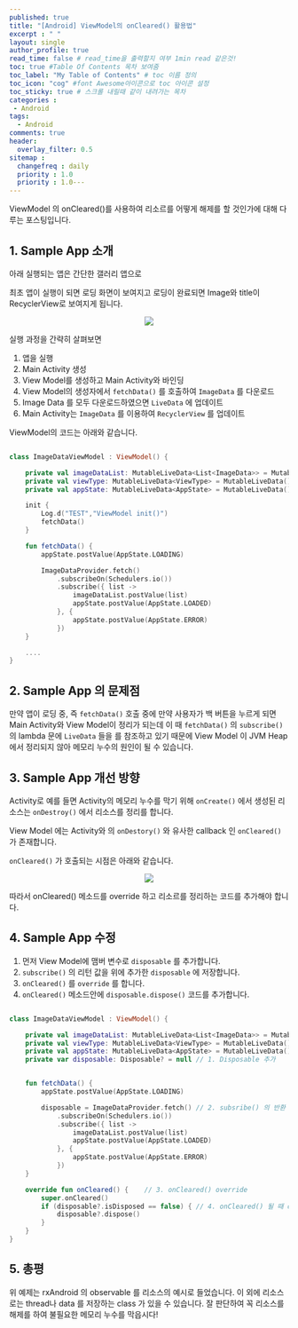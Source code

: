 ```yaml
---
published: true
title: "[Android] ViewModel의 onCleared() 활용법"	
excerpt : " "	
layout: single	
author_profile: true	
read_time: false # read_time을 출력할지 여부 1min read 같은것!	
toc: true #Table Of Contents 목차 보여줌	
toc_label: "My Table of Contents" # toc 이름 정의	
toc_icon: "cog" #font Awesome아이콘으로 toc 아이콘 설정	
toc_sticky: true # 스크롤 내릴때 같이 내려가는 목차	
categories :	
 - Android	
tags: 	
  - Android	
comments: true	
header:	
  overlay_filter: 0.5	
sitemap :	
  changefreq : daily	
  priority : 1.0	
  priority : 1.0---
---
```


ViewModel 의 onCleared()를 사용하여 리소르를 어떻게 해제를 할 것인가에 대해 다루는 포스팅입니다.

## 1. Sample App 소개

아래 실행되는 앱은 간단한 갤러리 앱으로

최초 앱이 실행이 되면 로딩 화면이 보여지고 로딩이 완료되면 Image와 title이 RecyclerView로 보여지게 됩니다.

<div align="center">
<img src="https://user-images.githubusercontent.com/35194820/104088168-31e4e580-52a8-11eb-8333-f7aedd046fb2.gif" >
</div>

실행 과정을 간략히 살펴보면

1. 앱을 실행
2. Main Activity 생성
3. View Model를 생성하고 Main Activity와 바인딩
4. View Model의 생성자에서 `fetchData()` 를 호출하여 `ImageData` 를 다운로드
5. Image Data 를 모두 다운로드하였으면 `LiveData` 에 업데이트
6. Main Activity는 `ImageData` 를 이용하여 `RecyclerView` 를 업데이트

ViewModel의 코드는 아래와 같습니다.

~~~kotlin

class ImageDataViewModel : ViewModel() {

    private val imageDataList: MutableLiveData<List<ImageData>> = MutableLiveData()
    private val viewType: MutableLiveData<ViewType> = MutableLiveData()
    private val appState: MutableLiveData<AppState> = MutableLiveData()

    init {
        Log.d("TEST","ViewModel init()")
        fetchData()
    }

    fun fetchData() {
        appState.postValue(AppState.LOADING)

        ImageDataProvider.fetch()
            .subscribeOn(Schedulers.io())
            .subscribe({ list ->
                imageDataList.postValue(list)
                appState.postValue(AppState.LOADED)
            }, {
                appState.postValue(AppState.ERROR)
            })
    }

    ....
}

~~~

## 2. Sample App 의 문제점

만약 앱이 로딩 중, 즉 `fetchData()` 호출 중에 만약 사용자가 백 버튼을 누르게 되면 Main Activity와 View Model이 정리가 되는데 이 때 `fetchData()` 의 `subscribe()` 의 lambda 문에 `LiveData` 들을 를 참조하고 있기 때문에 View Model 이 JVM Heap 에서 정리되지 않아 메모리 누수의 원인이 될 수 있습니다.
  
## 3. Sample App 개선 방향

Activity로 예를 들면 Activity의 메모리 누수를 막기 위해 `onCreate()` 에서 생성된 리소스는 `onDestroy()` 에서 리소스를 정리를 합니다.
  
View Model 에는 Activity와 의 `onDestory()` 와 유사한 callback 인 `onCleared()` 가 존재합니다.

`onCleared()` 가 호출되는 시점은 아래와 같습니다.

<div align="center">
<img src="https://2.bp.blogspot.com/-yDA6lQPeUM0/WjMEoM8_qsI/AAAAAAAABrU/aSrk1ePRyugp6Mna8mSPlq5K-4Moz9EcACLcBGAs/s1600/image1.pn" >
</div>

따라서 onCleared() 메소드를 override 하고 리소르를 정리하는 코드를 추가해야 합니다.

## 4. Sample App 수정

1. 먼저 View Model에 맴버 변수로 `disposable` 를 추가합니다.
2. `subscribe()` 의 리턴 값을 위에 추가한 `disposable` 에 저장합니다.
3. `onCleared()` 를 `override` 를 합니다.
4. `onCleared()` 메소드안에 `disposable.dispose()` 코드를 추가합니다.

~~~ kotlin

class ImageDataViewModel : ViewModel() {

    private val imageDataList: MutableLiveData<List<ImageData>> = MutableLiveData()
    private val viewType: MutableLiveData<ViewType> = MutableLiveData()
    private val appState: MutableLiveData<AppState> = MutableLiveData()
    private var disposable: Disposable? = null // 1. Disposable 추가


    fun fetchData() {
        appState.postValue(AppState.LOADING)

        disposable = ImageDataProvider.fetch() // 2. subsribe() 의 반환 값을 맴버 변수에 저장
            .subscribeOn(Schedulers.io())
            .subscribe({ list ->
                imageDataList.postValue(list)
                appState.postValue(AppState.LOADED)
            }, {
                appState.postValue(AppState.ERROR)
            })
    }

    override fun onCleared() {    // 3. onCleared() override 
        super.onCleared()
        if (disposable?.isDisposed == false) { // 4. onCleared() 될 때 dispose() 호출
            disposable?.dispose()
        }
    }
}
~~~

## 5. 총평

위 예제는 rxAndroid 의 observable 를 리소스의 예시로 들었습니다. 이 외에 리소스로는 thread나 data 를 저장하는 class 가 있을 수 있습니다. 잘 판단하여 꼭 리소스를 해제를 하여 불필요한 메모리 누수를 막읍시다!